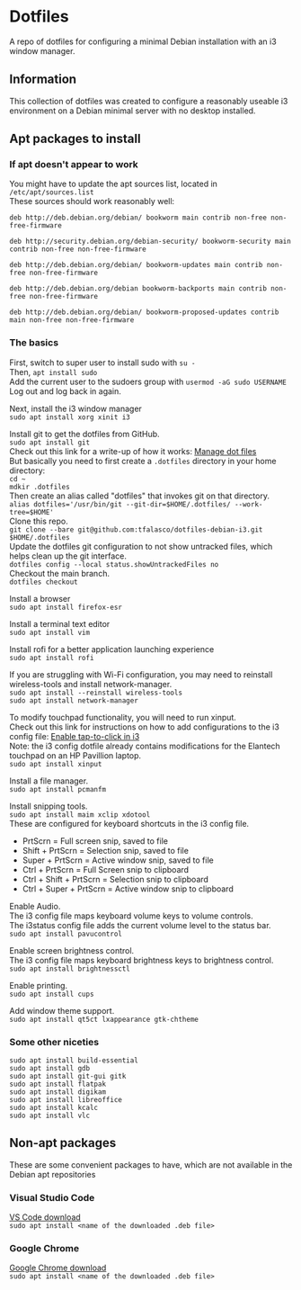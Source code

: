 # Dotfiles  
A repo of dotfiles for configuring a minimal Debian installation with an i3 window manager.  

## Information  
This collection of dotfiles was created to configure a reasonably useable i3 environment on a Debian minimal server with no desktop installed.  

## Apt packages to install  
### If apt doesn't appear to work  
You might have to update the apt sources list, located in `/etc/apt/sources.list`  
These sources should work reasonably well:  
```  
deb http://deb.debian.org/debian/ bookworm main contrib non-free non-free-firmware  

deb http://security.debian.org/debian-security/ bookworm-security main contrib non-free non-free-firmware  

deb http://deb.debian.org/debian/ bookworm-updates main contrib non-free non-free-firmware  

deb http://deb.debian.org/debian bookworm-backports main contrib non-free non-free-firmware  

deb http://deb.debian.org/debian/ bookworm-proposed-updates contrib main non-free non-free-firmware  
```  

### The basics  
First, switch to super user to install sudo with `su -`  
Then, `apt install sudo`  
Add the current user to the sudoers group with `usermod -aG sudo USERNAME`  
Log out and log back in again.  

Next, install the i3 window manager  
`sudo apt install xorg xinit i3`  

Install git to get the dotfiles from GitHub.  
`sudo apt install git`  
Check out this link for a write-up of how it works: [Manage dot files](https://medium.com/@simontoth/best-way-to-manage-your-dotfiles-2c45bb280049)  
But basically you need to first create a `.dotfiles` directory in your home directory:  
`cd ~`  
`mdkir .dotfiles`  
Then create an alias called "dotfiles" that invokes git on that directory.  
`alias dotfiles='/usr/bin/git --git-dir=$HOME/.dotfiles/ --work-tree=$HOME'`  
Clone this repo.  
`git clone --bare git@github.com:tfalasco/dotfiles-debian-i3.git $HOME/.dotfiles`  
Update the dotfiles git configuration to not show untracked files, which helps clean up the git interface.  
`dotfiles config --local status.showUntrackedFiles no`  
Checkout the main branch.  
`dotfiles checkout`  


Install a browser  
`sudo apt install firefox-esr`  

Install a terminal text editor  
`sudo apt install vim`  

Install rofi for a better application launching experience  
`sudo apt install rofi`  

If you are struggling with Wi-Fi configuration, you may need to reinstall wireless-tools and install network-manager.  
`sudo apt install --reinstall wireless-tools`  
`sudo apt install network-manager`  

To modify touchpad functionality, you will need to run xinput.  
Check out this link for instructions on how to add configurations to the i3 config file: [Enable tap-to-click in i3](https://major.io/p/tray-icons-in-i3/)  
Note: the i3 config dotfile already contains modifications for the Elantech touchpad on an HP Pavillion laptop.  
`sudo apt install xinput`  

Install a file manager.  
`sudo apt install pcmanfm`  

Install snipping tools.  
`sudo apt install maim xclip xdotool`  
These are configured for keyboard shortcuts in the i3 config file.  
+ PrtScrn = Full screen snip, saved to file  
+ Shift + PrtScrn = Selection snip, saved to file  
+ Super + PrtScrn = Active window snip, saved to file  
+ Ctrl + PrtScrn = Full Screen snip to clipboard  
+ Ctrl + Shift + PrtScrn = Selection snip to clipboard  
+ Ctrl + Super + PrtScrn = Active window snip to clipboard  

Enable Audio.  
The i3 config file maps keyboard volume keys to volume controls.  
The i3status config file adds the current volume level to the status bar.  
`sudo apt install pavucontrol`  

Enable screen brightness control.  
The i3 config file maps keyboard brightness keys to brightness control.  
`sudo apt install brightnessctl`  

Enable printing.  
`sudo apt install cups`  

Add window theme support.  
`sudo apt install qt5ct lxappearance gtk-chtheme`  

### Some other niceties  
`sudo apt install build-essential`  
`sudo apt install gdb`  
`sudo apt install git-gui gitk`  
`sudo apt install flatpak`  
`sudo apt install digikam`  
`sudo apt install libreoffice`  
`sudo apt install kcalc`  
`sudo apt install vlc`  

## Non-apt packages  
These are some convenient packages to have, which are not available in the Debian apt repositories

### Visual Studio Code  
[VS Code download](https://code.visualstudio.com/download)  
`sudo apt install <name of the downloaded .deb file>`  

### Google Chrome  
[Google Chrome download](https://www.google.com/intl/en_pk/chrome/)  
`sudo apt install <name of the downloaded .deb file>`  